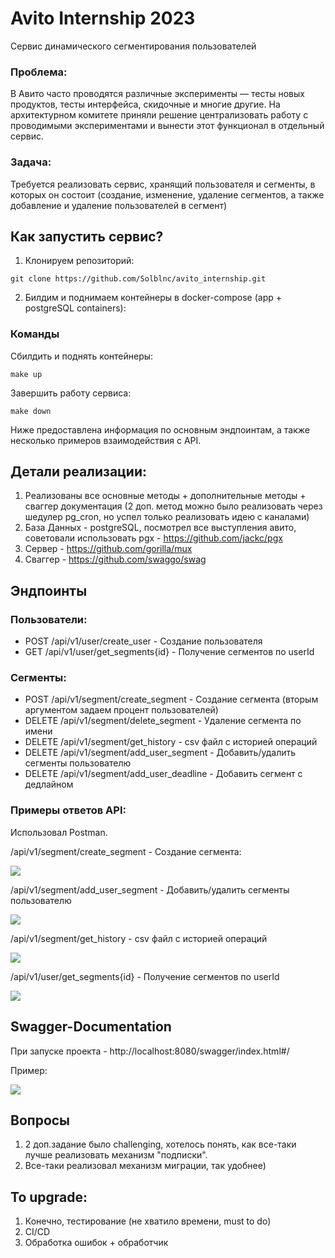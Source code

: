 # Avito Internship 2023

Сервис динамического сегментирования пользователей


### Проблема:

В Авито часто проводятся различные эксперименты — тесты новых продуктов, тесты интерфейса, скидочные и многие другие. На архитектурном комитете приняли решение централизовать работу с проводимыми экспериментами и вынести этот функционал в отдельный сервис.

### Задача:

Требуется реализовать сервис, хранящий пользователя и сегменты, в которых он состоит (создание, изменение, удаление сегментов, а также добавление и удаление пользователей в сегмент)

## Как запустить сервис?

1. Клонируем репозиторий:
```
git clone https://github.com/Solblnc/avito_internship.git
```
2. Билдим и поднимаем контейнеры в docker-compose (app + postgreSQL containers):

### Команды

Сбилдить и поднять контейнеры:

```
make up
```

Завершить работу сервиса:

```
make down
```



Ниже предоставлена информация по основным эндпоинтам, а также несколько примеров взаимодействия с API.

## Детали реализации:
 1. Реализованы все основные методы + дополнительные методы + сваггер документация (2 доп. метод можно было реализовать через шедулер pg_cron, но успел только реализовать идею с каналами)
 2. База Данных - postgreSQL, посмотрел все выступления авито, советовали использовать pgx - https://github.com/jackc/pgx
 3. Сервер - https://github.com/gorilla/mux
 4. Сваггер - https://github.com/swaggo/swag


## Эндпоинты
### Пользователи:
* POST /api/v1/user/create_user - Создание пользователя
* GET /api/v1/user/get_segments{id} - Получение сегментов по userId


### Сегменты:
* POST /api/v1/segment/create_segment - Создание сегмента (вторым аргументом задаем процент пользователей)
* DELETE /api/v1/segment/delete_segment - Удаление сегмента по имени
* DELETE /api/v1/segment/get_history - csv файл с историей операций
* DELETE /api/v1/segment/add_user_segment - Добавить/удалить сегменты пользователю
* DELETE /api/v1/segment/add_user_deadline - Добавить сегмент с дедлайном

### Примеры ответов API:
Использовал Postman.

/api/v1/segment/create_segment - Создание сегмента:

![](img.png)


/api/v1/segment/add_user_segment - Добавить/удалить сегменты пользователю

![](img3.png)

/api/v1/segment/get_history - csv файл с историей операций

![](img4.png)

/api/v1/user/get_segments{id} - Получение сегментов по userId

![](img5.png)

## Swagger-Documentation
При запуске проекта - http://localhost:8080/swagger/index.html#/

Пример:

![](img6.png)



##  Вопросы

1. 2 доп.задание было challenging, хотелось понять, как все-таки лучше реализовать механизм "подписки".
2. Все-таки реализовал механизм миграции, так удобнее)

## To upgrade:

1. Конечно, тестирование (не хватило времени, must to do)
2. CI/CD
3. Обработка ошибок + обработчик

